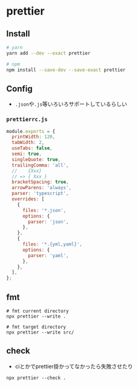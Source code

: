 # prettier

## Install

```sh
# yarn
yarn add --dev --exact prettier

# npm
npm install --save-dev --save-exact prettier
```

## Config

* `.json`や`.js`等いろいろサポートしているらしい

### `prettierrc.js`

```js
module.exports = {
  printWidth: 120,
  tabWidth: 2,
  useTabs: false,
  semi: true,
  singleQuote: true,
  trailingComma: 'all',
  //    {Xxx} 
  // => { Xxx }
  bracketSpacing: true,
  arrowParens: 'always',
  parser: 'typescript',
  overrides: [
    {
      files: '*.json',
      options: {
        parser: 'json',
      },
    },
    {
      files: '*.{yml,yaml}',
      options: {
        parser: 'yaml',
      },
    },
  ],
};
```

## fmt

```shell
# fmt current directory
npx prettier --write .

# fmt target directory
npx prettier --write src/
```

## check

* ciとかでprettier掛かってなかったら失敗させたり
 
```shell
npx prettier --check .
```
